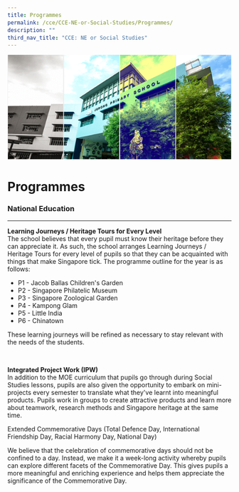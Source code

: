 ```yaml
---
title: Programmes
permalink: /cce/CCE-NE-or-Social-Studies/Programmes/
description: ""
third_nav_title: "CCE: NE or Social Studies"
---
```

![](/images/Banner.png)

Programmes
==========

### National Education
------------------

  

<b>Learning Journeys / Heritage Tours for Every Level</b> <br>
The school believes that every pupil must know their heritage before they can appreciate it. As such, the school arranges Learning Journeys / Heritage Tours for every level of pupils so that they can be acquainted with things that make Singapore tick. The programme outline for the year is as follows:

  

*   P1 - Jacob Ballas Children's Garden
*   P2 - Singapore Philatelic Museum
*   P3 - Singapore Zoological Garden
*   P4 - Kampong Glam
*   P5 - Little India
*   P6 - Chinatown

  

These learning journeys will be refined as necessary to stay relevant with the needs of the students.  
  
 

<b>Integrated Project Work (IPW)</b> <br>
In addition to the MOE curriculum that pupils go through during Social Studies lessons, pupils are also given the opportunity to embark on mini-projects every semester to translate what they've learnt into meaningful products. Pupils work in groups to create attractive products and learn more about teamwork, research methods and Singapore heritage at the same time.

Extended Commemorative Days (Total Defence Day, International Friendship Day, Racial Harmony Day, National Day)

We believe that the celebration of commemorative days should not be confined to a day. Instead, we make it a week-long activity whereby pupils can explore different facets of the Commemorative Day. This gives pupils a more meaningful and enriching experience and helps them appreciate the significance of the Commemorative Day.